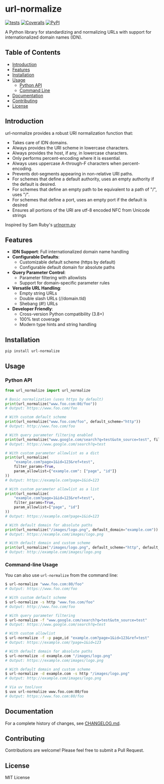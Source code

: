 # url-normalize

[![tests](https://github.com/niksite/url-normalize/actions/workflows/ci.yml/badge.svg)](https://github.com/niksite/url-normalize/actions/workflows/ci.yml)
[![Coveralls](https://img.shields.io/coveralls/github/niksite/url-normalize/master.svg)](https://coveralls.io/r/niksite/url-normalize)
[![PyPI](https://img.shields.io/pypi/v/url-normalize.svg)](https://pypi.org/project/url-normalize/)

A Python library for standardizing and normalizing URLs with support for internationalized domain names (IDN).

## Table of Contents

- [Introduction](#introduction)
- [Features](#features)
- [Installation](#installation)
- [Usage](#usage)
  - [Python API](#python-api)
  - [Command Line](#command-line-usage)
- [Documentation](#documentation)
- [Contributing](#contributing)
- [License](#license)

## Introduction

url-normalize provides a robust URI normalization function that:

- Takes care of IDN domains.
- Always provides the URI scheme in lowercase characters.
- Always provides the host, if any, in lowercase characters.
- Only performs percent-encoding where it is essential.
- Always uses uppercase A-through-F characters when percent-encoding.
- Prevents dot-segments appearing in non-relative URI paths.
- For schemes that define a default authority, uses an empty authority if the
  default is desired.
- For schemes that define an empty path to be equivalent to a path of "/",
  uses "/".
- For schemes that define a port, uses an empty port if the default is desired
- Ensures all portions of the URI are utf-8 encoded NFC from Unicode strings

Inspired by Sam Ruby's [urlnorm.py](http://intertwingly.net/blog/2004/08/04/Urlnorm)

## Features

- **IDN Support**: Full internationalized domain name handling
- **Configurable Defaults**:
  - Customizable default scheme (https by default)
  - Configurable default domain for absolute paths
- **Query Parameter Control**:
  - Parameter filtering with allowlists
  - Support for domain-specific parameter rules
- **Versatile URL Handling**:
  - Empty string URLs
  - Double slash URLs (//domain.tld)
  - Shebang (#!) URLs
- **Developer Friendly**:
  - Cross-version Python compatibility (3.8+)
  - 100% test coverage
  - Modern type hints and string handling

## Installation

```sh
pip install url-normalize
```

## Usage

### Python API

```python
from url_normalize import url_normalize

# Basic normalization (uses https by default)
print(url_normalize("www.foo.com:80/foo"))
# Output: https://www.foo.com/foo

# With custom default scheme
print(url_normalize("www.foo.com/foo", default_scheme="http"))
# Output: http://www.foo.com/foo

# With query parameter filtering enabled
print(url_normalize("www.google.com/search?q=test&utm_source=test", filter_params=True))
# Output: https://www.google.com/search?q=test

# With custom parameter allowlist as a dict
print(url_normalize(
    "example.com?page=1&id=123&ref=test",
    filter_params=True,
    param_allowlist={"example.com": ["page", "id"]}
))
# Output: https://example.com?page=1&id=123

# With custom parameter allowlist as a list
print(url_normalize(
    "example.com?page=1&id=123&ref=test",
    filter_params=True,
    param_allowlist=["page", "id"]
))
# Output: https://example.com?page=1&id=123

# With default domain for absolute paths
print(url_normalize("/images/logo.png", default_domain="example.com"))
# Output: https://example.com/images/logo.png

# With default domain and custom scheme
print(url_normalize("/images/logo.png", default_scheme="http", default_domain="example.com"))
# Output: http://example.com/images/logo.png
```

### Command-line Usage

You can also use `url-normalize` from the command line:

```bash
$ url-normalize "www.foo.com:80/foo"
# Output: https://www.foo.com/foo

# With custom default scheme
$ url-normalize -s http "www.foo.com/foo"
# Output: http://www.foo.com/foo

# With query parameter filtering
$ url-normalize -f "www.google.com/search?q=test&utm_source=test"
# Output: https://www.google.com/search?q=test

# With custom allowlist
$ url-normalize -f -p page,id "example.com?page=1&id=123&ref=test"
# Output: https://example.com/?page=1&id=123

# With default domain for absolute paths
$ url-normalize -d example.com "/images/logo.png"
# Output: https://example.com/images/logo.png

# With default domain and custom scheme
$ url-normalize -d example.com -s http "/images/logo.png"
# Output: http://example.com/images/logo.png

# Via uv tool/uvx
$ uvx url-normalize www.foo.com:80/foo
# Output: https://www.foo.com:80/foo
```

## Documentation

For a complete history of changes, see [CHANGELOG.md](CHANGELOG.md).

## Contributing

Contributions are welcome! Please feel free to submit a Pull Request.

## License

MIT License
